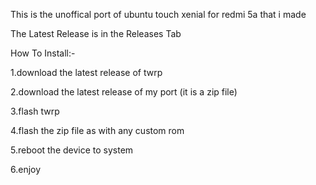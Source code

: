 This is the unoffical port of ubuntu touch xenial for redmi 5a that i made

The Latest Release is in the Releases Tab

How To Install:-

1.download the latest release of twrp

2.download the latest release of my port (it is a zip file)

3.flash twrp

4.flash the zip file as with any custom rom

5.reboot the device to system

6.enjoy
